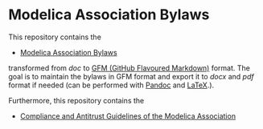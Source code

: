 # Modelica Association Bylaws #

This repository contains the 

- [Modelica Association Bylaws](https://github.com/modelica/MA-Bylaws/blob/master/MA-Bylaws.md) 

transformed from *doc* to [GFM (GitHub Flavoured Markdown)](https://github.github.com/gfm/) format. The goal is to maintain the bylaws in GFM format and export it to *docx* and *pdf* format if needed (can be performed with [Pandoc](http://pandoc.org/) and [LaTeX](https://www.latex-project.org/).).

Furthermore, this repository contains the

- [Compliance and Antitrust Guidelines of the Modelica Association](https://github.com/modelica/MA-Bylaws/blob/master/MA-ComplianceAndAntitrustStatement.md)

